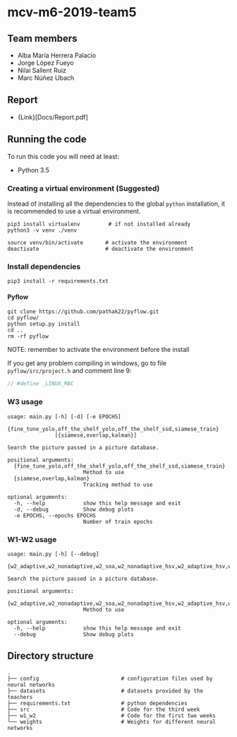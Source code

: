# mcv-m6-2019-team5

## Team members

- Alba María Herrera Palacio
- Jorge López Fueyo
- Nilai Sallent Ruiz
- Marc Núñez Ubach

## Report
-  {Link}[Docs/Report.pdf]

## Running the code

To run this code you will need at least:

- Python 3.5

### Creating a virtual environment (Suggested)

Instead of installing all the dependencies to the global `python` installation, 
it is recommended to use a virtual environment.


```
pip3 install virtualenv         # if not installed already
python3 -v venv ./venv

source venv/bin/activate       # activate the environment
deactivate                     # deactivate the environment
```

### Install dependencies

```
pip3 install -r requirements.txt
```

#### Pyflow

```
git clone https://github.com/pathak22/pyflow.git
cd pyflow/
python setup.py install
cd ..
rm -rf pyflow
```

NOTE: remember to activate the environment before the install

If you get any problem compiling in windows, go to file `pyflow/src/project.h` and comment line 9: 

```c++
// #define _LINUX_MAC
```

### W3 usage

```
usage: main.py [-h] [-d] [-e EPOCHS]
               {fine_tune_yolo,off_the_shelf_yolo,off_the_shelf_ssd,siamese_train}
               [{siamese,overlap,kalman}]

Search the picture passed in a picture database.

positional arguments:
  {fine_tune_yolo,off_the_shelf_yolo,off_the_shelf_ssd,siamese_train}
                        Method to use
  {siamese,overlap,kalman}
                        Tracking method to use

optional arguments:
  -h, --help            show this help message and exit
  -d, --debug           Show debug plots
  -e EPOCHS, --epochs EPOCHS
                        Number of train epochs

```

### W1-W2 usage

```
usage: main.py [-h] [--debug]
               {w2_adaptive,w2_nonadaptive,w2_soa,w2_nonadaptive_hsv,w2_adaptive_hsv,w2_soa_mod}

Search the picture passed in a picture database.

positional arguments:
  {w2_adaptive,w2_nonadaptive,w2_soa,w2_nonadaptive_hsv,w2_adaptive_hsv,w2_soa_mod}
                        Method to use

optional arguments:
  -h, --help            show this help message and exit
  --debug               Show debug plots
```

## Directory structure

```
.
├── config                          # configuration files used by neural networks
├── datasets                        # datasets provided by the teachers
├── requirements.txt                # python dependencies
├── src                             # Code for the third week
├── w1_w2                           # Code for the first two weeks
└── weights                         # Weights for different neural networks

```

